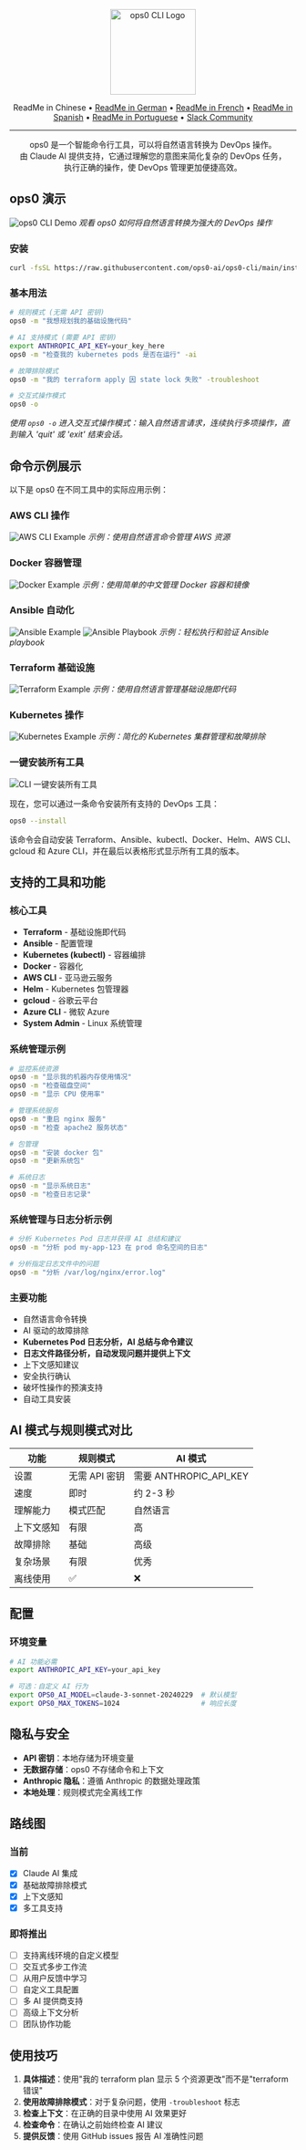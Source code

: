 <p align="center">
  <img src="assets/logo.jpg" alt="ops0 CLI Logo" width="150">
</p>

<p align="center">
  ReadMe in Chinese • 
  <a href="./README.de.md">ReadMe in German</a> • 
  <a href="./README.fr.md">ReadMe in French</a> • 
  <a href="./README.es.md">ReadMe in Spanish</a> • 
  <a href="./README.pt-BR.md">ReadMe in Portuguese</a> • 
  <a href="https://join.slack.com/t/ops0/shared_invite/zt-37akwqb1v-BvfK7AioDlRhje94UN2tkw">Slack Community</a>
</p>

---

<p align="center">
ops0 是一个智能命令行工具，可以将自然语言转换为 DevOps 操作。<br>
由 Claude AI 提供支持，它通过理解您的意图来简化复杂的 DevOps 任务，<br>
执行正确的操作，使 DevOps 管理更加便捷高效。
</p>

## ops0 演示

![ops0 CLI Demo](assets/ops0cli.gif)
*观看 ops0 如何将自然语言转换为强大的 DevOps 操作*

### 安装
```bash
curl -fsSL https://raw.githubusercontent.com/ops0-ai/ops0-cli/main/install.sh | bash
```

### 基本用法
```bash
# 规则模式 (无需 API 密钥)
ops0 -m "我想规划我的基础设施代码"

# AI 支持模式 (需要 API 密钥)
export ANTHROPIC_API_KEY=your_key_here
ops0 -m "检查我的 kubernetes pods 是否在运行" -ai

# 故障排除模式
ops0 -m "我的 terraform apply 因 state lock 失败" -troubleshoot

# 交互式操作模式
ops0 -o
```

*使用 `ops0 -o` 进入交互式操作模式：输入自然语言请求，连续执行多项操作，直到输入 'quit' 或 'exit' 结束会话。*

## 命令示例展示

以下是 ops0 在不同工具中的实际应用示例：

### AWS CLI 操作
![AWS CLI Example](assets/aws.png)
*示例：使用自然语言命令管理 AWS 资源*

### Docker 容器管理
![Docker Example](assets/docker.png)
*示例：使用简单的中文管理 Docker 容器和镜像*

### Ansible 自动化
![Ansible Example](assets/ansible.png)
![Ansible Playbook](assets/ansible-playbook.png)
*示例：轻松执行和验证 Ansible playbook*

### Terraform 基础设施
![Terraform Example](assets/terraform.png)
*示例：使用自然语言管理基础设施即代码*

### Kubernetes 操作
![Kubernetes Example](assets/kubernetes.png)
*示例：简化的 Kubernetes 集群管理和故障排除*

### 一键安装所有工具

![CLI 一键安装所有工具](assets/cli-install.png)

现在，您可以通过一条命令安装所有支持的 DevOps 工具：

```bash
ops0 --install
```

该命令会自动安装 Terraform、Ansible、kubectl、Docker、Helm、AWS CLI、gcloud 和 Azure CLI，并在最后以表格形式显示所有工具的版本。

## 支持的工具和功能

### 核心工具
- **Terraform** - 基础设施即代码
- **Ansible** - 配置管理
- **Kubernetes (kubectl)** - 容器编排
- **Docker** - 容器化
- **AWS CLI** - 亚马逊云服务
- **Helm** - Kubernetes 包管理器
- **gcloud** - 谷歌云平台
- **Azure CLI** - 微软 Azure
- **System Admin** - Linux 系统管理

### 系统管理示例
```bash
# 监控系统资源
ops0 -m "显示我的机器内存使用情况"
ops0 -m "检查磁盘空间"
ops0 -m "显示 CPU 使用率"

# 管理系统服务
ops0 -m "重启 nginx 服务"
ops0 -m "检查 apache2 服务状态"

# 包管理
ops0 -m "安装 docker 包"
ops0 -m "更新系统包"

# 系统日志
ops0 -m "显示系统日志"
ops0 -m "检查日志记录"
```

### 系统管理与日志分析示例
```bash
# 分析 Kubernetes Pod 日志并获得 AI 总结和建议
ops0 -m "分析 pod my-app-123 在 prod 命名空间的日志"

# 分析指定日志文件中的问题
ops0 -m "分析 /var/log/nginx/error.log"
```

### 主要功能
- 自然语言命令转换
- AI 驱动的故障排除
- **Kubernetes Pod 日志分析，AI 总结与命令建议**
- **日志文件路径分析，自动发现问题并提供上下文**
- 上下文感知建议
- 安全执行确认
- 破坏性操作的预演支持
- 自动工具安装

## AI 模式与规则模式对比

| 功能 | 规则模式 | AI 模式 |
|---------|------------|---------|
| 设置 | 无需 API 密钥 | 需要 ANTHROPIC_API_KEY |
| 速度 | 即时 | 约 2-3 秒 |
| 理解能力 | 模式匹配 | 自然语言 |
| 上下文感知 | 有限 | 高 |
| 故障排除 | 基础 | 高级 |
| 复杂场景 | 有限 | 优秀 |
| 离线使用 | ✅ | ❌ |

## 配置

### 环境变量
```bash
# AI 功能必需
export ANTHROPIC_API_KEY=your_api_key

# 可选：自定义 AI 行为
export OPS0_AI_MODEL=claude-3-sonnet-20240229  # 默认模型
export OPS0_MAX_TOKENS=1024                    # 响应长度
```

## 隐私与安全

- **API 密钥**：本地存储为环境变量
- **无数据存储**：ops0 不存储命令和上下文
- **Anthropic 隐私**：遵循 Anthropic 的数据处理政策
- **本地处理**：规则模式完全离线工作

## 路线图

### 当前
- [x] Claude AI 集成
- [x] 基础故障排除模式
- [x] 上下文感知
- [x] 多工具支持

### 即将推出
- [ ] 支持离线环境的自定义模型
- [ ] 交互式多步工作流
- [ ] 从用户反馈中学习
- [ ] 自定义工具配置
- [ ] 多 AI 提供商支持
- [ ] 高级上下文分析
- [ ] 团队协作功能

## 使用技巧

1. **具体描述**：使用"我的 terraform plan 显示 5 个资源更改"而不是"terraform 错误"
2. **使用故障排除模式**：对于复杂问题，使用 `-troubleshoot` 标志
3. **检查上下文**：在正确的目录中使用 AI 效果更好
4. **检查命令**：在确认之前始终检查 AI 建议
5. **提供反馈**：使用 GitHub issues 报告 AI 准确性问题 